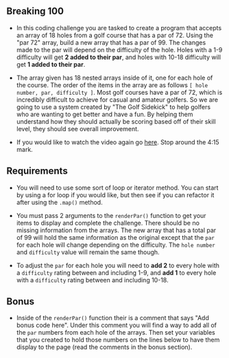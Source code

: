 ## Breaking 100

- In this coding challenge you are tasked to create a program that accepts an array of 18 holes from a golf course that has a par of 72. Using the "par 72" array, build a new array that has a par of 99. The changes made to the par will depend on the difficulty of the hole. Holes with a 1-9 difficulty will get **2 added to their par**, and holes with 10-18 difficulty will get **1 added to their par**.

- The array given has 18 nested arrays inside of it, one for each hole of the course. The order of the items in the array are as follows `[ hole number, par, difficulty ]`. Most golf courses have a par of 72, which is incredibly difficult to achieve for casual and amateur golfers. So we are going to use a system created by "The Golf Sidekick" to help golfers who are wanting to get better and have a fun. By helping them understand how they should actually be scoring based off of their skill level, they should see overall improvement.

- If you would like to watch the video again go [here](https://www.youtube.com/watch?v=bzsBsWNmhG4). Stop around the 4:15 mark.

## Requirements

* You will need to use some sort of loop or iterator method. You can start by using a for loop if you would like, but then see if you can refactor it after using the `.map()` method.

* You must pass 2 arguments to the `renderPar()` function to get your items to display and complete the challenge. There should be no missing information from the arrays. The new array that has a total par of 99 will hold the same information as the original except that the `par` for each hole will change depending on the difficulty. The `hole number` and `difficulty` value will remain the same though.

* To adjust the `par` for each hole you will need to **add 2** to every hole with a `difficulty` rating between and including 1-9, and **add 1** to every hole with a `difficulty` rating between and including 10-18.

## Bonus

* Inside of the `renderPar()` function their is a comment that says "Add bonus code here". Under this comment you will find a way to add all of the `par` numbers from each hole of the arrays. Then set your variables that you created to hold those numbers on the lines below to have them display to the page (read the comments in the bonus section).